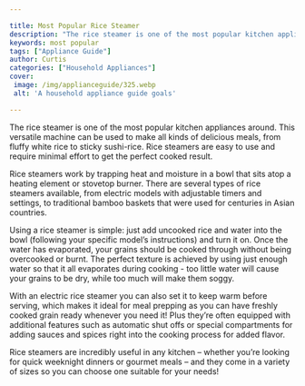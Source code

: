 ```yaml
---

title: Most Popular Rice Steamer
description: "The rice steamer is one of the most popular kitchen appliances around. This versatile machine can be used to make all kinds of del...learn about it in this post"
keywords: most popular
tags: ["Appliance Guide"]
author: Curtis
categories: ["Household Appliances"]
cover: 
 image: /img/applianceguide/325.webp
 alt: 'A household appliance guide goals'

---
```


The rice steamer is one of the most popular kitchen appliances around. This versatile machine can be used to make all kinds of delicious meals, from fluffy white rice to sticky sushi-rice. Rice steamers are easy to use and require minimal effort to get the perfect cooked result. 

Rice steamers work by trapping heat and moisture in a bowl that sits atop a heating element or stovetop burner. There are several types of rice steamers available, from electric models with adjustable timers and settings, to traditional bamboo baskets that were used for centuries in Asian countries. 

Using a rice steamer is simple: just add uncooked rice and water into the bowl (following your specific model’s instructions) and turn it on. Once the water has evaporated, your grains should be cooked through without being overcooked or burnt. The perfect texture is achieved by using just enough water so that it all evaporates during cooking - too little water will cause your grains to be dry, while too much will make them soggy. 

With an electric rice steamer you can also set it to keep warm before serving, which makes it ideal for meal prepping as you can have freshly cooked grain ready whenever you need it! Plus they’re often equipped with additional features such as automatic shut offs or special compartments for adding sauces and spices right into the cooking process for added flavor. 

Rice steamers are incredibly useful in any kitchen – whether you’re looking for quick weeknight dinners or gourmet meals – and they come in a variety of sizes so you can choose one suitable for your needs!
